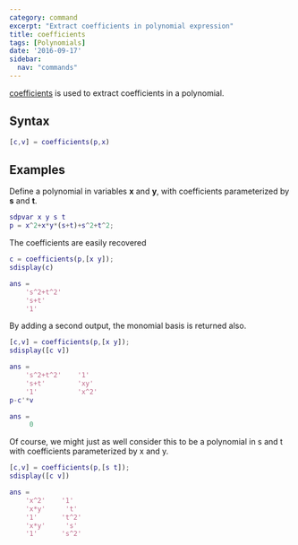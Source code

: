 ```yaml
---
category: command
excerpt: "Extract coefficients in polynomial expression"
title: coefficients
tags: [Polynomials]
date: '2016-09-17'
sidebar:
  nav: "commands"
---
```


[coefficients](/command/coefficients) is used to extract coefficients in a polynomial.

## Syntax


````matlab
[c,v] = coefficients(p,x)
````

## Examples

Define a polynomial in variables **x** and **y**, with coefficients parameterized by **s** and **t**.

````matlab
sdpvar x y s t
p = x^2+x*y*(s+t)+s^2+t^2;
````

The coefficients are easily recovered

````matlab
c = coefficients(p,[x y]);
sdisplay(c)

ans =
    's^2+t^2'
    's+t'
    '1'
````

By adding a second output, the monomial basis is returned also.

````matlab
[c,v] = coefficients(p,[x y]);
sdisplay([c v])

ans =
    's^2+t^2'    '1'  
    's+t'        'xy'
    '1'          'x^2'
p-c'*v

ans =
     0
````

Of course, we might just as well consider this to be a polynomial in s and t with coefficients parameterized by x and y.

````matlab
[c,v] = coefficients(p,[s t]);
sdisplay([c v])

ans =
    'x^2'    '1'  
    'x*y'     't'  
    '1'      't^2'
    'x*y'     's'  
    '1'      's^2'
````

